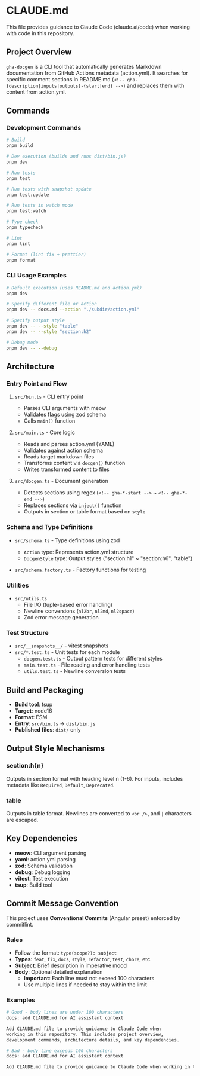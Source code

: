 # CLAUDE.md

This file provides guidance to Claude Code (claude.ai/code) when working with code in this repository.

## Project Overview

`gha-docgen` is a CLI tool that automatically generates Markdown documentation from GitHub Actions metadata (action.yml).
It searches for specific comment sections in README.md (`<!-- gha-{description|inputs|outputs}-{start|end} -->`) and replaces them with content from action.yml.

## Commands

### Development Commands

```bash
# Build
pnpm build

# Dev execution (builds and runs dist/bin.js)
pnpm dev

# Run tests
pnpm test

# Run tests with snapshot update
pnpm test:update

# Run tests in watch mode
pnpm test:watch

# Type check
pnpm typecheck

# Lint
pnpm lint

# Format (lint fix + prettier)
pnpm format
```

### CLI Usage Examples

```bash
# Default execution (uses README.md and action.yml)
pnpm dev

# Specify different file or action
pnpm dev -- docs.md --action "./subdir/action.yml"

# Specify output style
pnpm dev -- --style "table"
pnpm dev -- --style "section:h2"

# Debug mode
pnpm dev -- --debug
```

## Architecture

### Entry Point and Flow

1. `src/bin.ts` - CLI entry point

   - Parses CLI arguments with meow
   - Validates flags using zod schema
   - Calls `main()` function

2. `src/main.ts` - Core logic

   - Reads and parses action.yml (YAML)
   - Validates against action schema
   - Reads target markdown files
   - Transforms content via `docgen()` function
   - Writes transformed content to files

3. `src/docgen.ts` - Document generation
   - Detects sections using regex (`<!-- gha-*-start -->` ~ `<!-- gha-*-end -->`)
   - Replaces sections via `inject()` function
   - Outputs in section or table format based on `style`

### Schema and Type Definitions

- `src/schema.ts` - Type definitions using zod

  - `Action` type: Represents action.yml structure
  - `DocgenStyle` type: Output styles ("section:h1" ~ "section:h6", "table")

- `src/schema.factory.ts` - Factory functions for testing

### Utilities

- `src/utils.ts`
  - File I/O (tuple-based error handling)
  - Newline conversions (`nl2br`, `nl2md`, `nl2space`)
  - Zod error message generation

### Test Structure

- `src/__snapshots__/` - vitest snapshots
- `src/*.test.ts` - Unit tests for each module
  - `docgen.test.ts` - Output pattern tests for different styles
  - `main.test.ts` - File reading and error handling tests
  - `utils.test.ts` - Newline conversion tests

## Build and Packaging

- **Build tool**: tsup
- **Target**: node16
- **Format**: ESM
- **Entry**: `src/bin.ts` → `dist/bin.js`
- **Published files**: `dist/` only

## Output Style Mechanisms

### section:h{n}

Outputs in section format with heading level n (1-6). For inputs, includes metadata like `Required`, `Default`, `Deprecated`.

### table

Outputs in table format. Newlines are converted to `<br />`, and `|` characters are escaped.

## Key Dependencies

- **meow**: CLI argument parsing
- **yaml**: action.yml parsing
- **zod**: Schema validation
- **debug**: Debug logging
- **vitest**: Test execution
- **tsup**: Build tool

## Commit Message Convention

This project uses **Conventional Commits** (Angular preset) enforced by commitlint.

### Rules

- Follow the format: `type(scope?): subject`
- **Types**: `feat`, `fix`, `docs`, `style`, `refactor`, `test`, `chore`, etc.
- **Subject**: Brief description in imperative mood
- **Body**: Optional detailed explanation
  - **Important**: Each line must not exceed 100 characters
  - Use multiple lines if needed to stay within the limit

### Examples

```bash
# Good - body lines are under 100 characters
docs: add CLAUDE.md for AI assistant context

Add CLAUDE.md file to provide guidance to Claude Code when
working in this repository. This includes project overview,
development commands, architecture details, and key dependencies.

# Bad - body line exceeds 100 characters
docs: add CLAUDE.md for AI assistant context

Add CLAUDE.md file to provide guidance to Claude Code when working in this repository.
```

